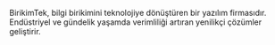 BirikimTek, bilgi birikimini teknolojiye dönüştüren bir yazılım firmasıdır. Endüstriyel ve gündelik yaşamda verimliliği artıran yenilikçi çözümler geliştirir.

